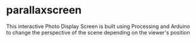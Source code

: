 parallaxscreen
==============

This interactive Photo Display Screen is built using Processing and Arduino to change the perspective of the scene depending on the viewer's position